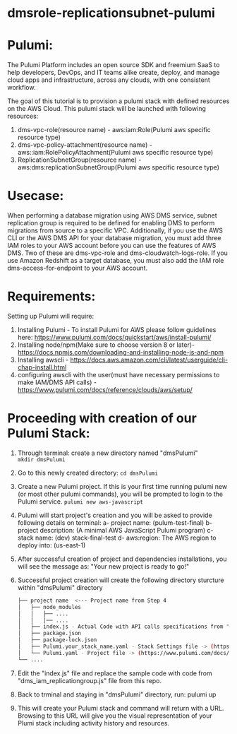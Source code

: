 # dmsrole-replicationsubnet-pulumi

Pulumi:
=======
The Pulumi Platform includes an open source SDK and freemium SaaS to help developers, DevOps, and IT teams alike create, deploy, and manage cloud apps and infrastructure, across any clouds, with one consistent workflow.

The goal of this tutorial is to provision a pulumi stack with defined resources on the AWS Cloud. This pulumi stack will be launched with following resources:
  1. dms-vpc-role(resource name) - aws:iam:Role(Pulumi aws specific resource type) 
  2. dms-vpc-policy-attachment(resource name) - aws::iam:RolePolicyAttachment(Pulumi aws specific resource type)
  3. ReplicationSubnetGroup(resource name) - aws:dms:replicationSubnetGroup(Pulumi aws specific resource type)

Usecase:
=========
When performing a database migration using AWS DMS service, subnet replication group is required to be defined for enabling DMS to perform migrations from source to a specific VPC. Additionally, if you use the AWS CLI or the AWS DMS API for your database migration, you must add three IAM roles to your AWS account before you can use the features of AWS DMS. Two of these are dms-vpc-role and dms-cloudwatch-logs-role. If you use Amazon Redshift as a target database, you must also add the IAM role dms-access-for-endpoint to your AWS account.

Requirements:
=============
Setting up Pulumi will require:
1. Installing Pulumi - To install Pulumi for AWS please follow guidelines here: https://www.pulumi.com/docs/quickstart/aws/install-pulumi/
2. Installing node/npm(Make sure to choose version 8 or later)- https://docs.npmjs.com/downloading-and-installing-node-js-and-npm
3. Installing awscli - https://docs.aws.amazon.com/cli/latest/userguide/cli-chap-install.html
4. configuring awscli with the user(must have necessary permissions to make IAM/DMS API calls) - https://www.pulumi.com/docs/reference/clouds/aws/setup/

Proceeding with creation of our Pulumi Stack:
=============================================
1. Through terminal: create a new directory named "dmsPulumi"  
   ```mkdir dmsPulumi```
2. Go to this newly created directory:
   ```cd dmsPulumi```
3. Create a new Pulumi project. If this is your first time running pulumi new (or most other pulumi commands), you will be prompted to login to the Pulumi service. 
   ```pulumi new aws-javascript``` 
4. Pulumi will start project's creation and you will be asked to provide following details on terminal:
   a- project name: (pulum-test-final)
   b- project description: (A minimal AWS JavaScript Pulumi program)
   c- stack name: (dev) stack-final-test
   d- aws:region: The AWS region to deploy into: (us-east-1)
5. After successful creation of project and dependencies installations, you will see the message as: "Your new project is ready to go!"
6. Successful project creation will create the following directory sturcture within "dmsPulumi" directory

   ```bash
   ├── project name  <--- Project name from Step 4
   │   ├── node_modules
   │   │   ├── ....
   │   │   │── ....
   │   ├── index.js - Actual Code with API calls specifications from "@pulumi/aws" module
   │   ├── package.json
   │   ├── package-lock.json
   │   ├── Pulumi.your_stack_name.yaml - Stack Settings file -> (https://www.pulumi.com/docs/reference/project/#stack-settings-file)
   │   └── Pulumi.yaml - Project file -> (https://www.pulumi.com/docs/reference/project/#pulumi-yaml)
   └── ....
   ```
7. Edit the "index.js" file and replace the sample code with code from "dms_iam_replicationgroup.js" file from this repo.
8. Back to trminal and staying in "dmsPulumi" directory, run:
   pulumi up
9. This will create your Pulumi stack and command will return with a URL. Browsing to this URL will give you the visual representation of your Plumi stack including activity history and resources.
   
